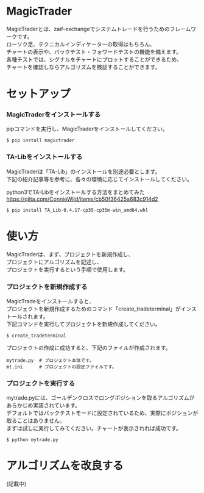 MagicTrader
=============

MagicTraderとは、zaif-exchangeでシステムトレードを行うためのフレームワークです。  
ローソク足、テクニカルインディケーターの取得はもちろん、  
チャートの表示や、バックテスト・フォワードテストの機能を備えます。  
各種テストでは、シグナルをチャートにプロットすることができるため、  
チャートを確認しならアルゴリズムを検証することができます。  

セットアップ
=============

### MagicTraderをインストールする

pipコマンドを実行し、MagicTraderをインストールしてください。  

```
$ pip install magictrader
```

### TA-Libをインストールする

MagicTraderは「TA-Lib」のインストールを別途必要とします。  
下記の紹介記事等を参考に、各々の環境に応じてインストールしてください。

python3でTA-Libをインストールする方法をまとめてみた  
https://qiita.com/ConnieWild/items/cb50f36425a683c914d2

```
$ pip install TA_Lib-0.4.17-cp35-cp35m-win_amd64.whl
```

使い方
=============

MagicTraderは、まず、プロジェクトを新規作成し、  
プロジェクトにアルゴリズムを記述し、  
プロジェクトを実行するという手順で使用します。  

### プロジェクトを新規作成する

MagicTradeをインストールすると、  
プロジェクトを新規作成するためのコマンド「create_tradeterminal」がインストールされます。  
下記コマンドを実行してプロジェクトを新規作成してください。  

```
$ create_tradeterminal
```

プロジェクトの作成に成功すると、下記のファイルが作成されます。

```
mytrade.py  # プロジェクト本体です。
mt.ini      # プロジェクトの設定ファイルです。
```

### プロジェクトを実行する

mytrade.pyには、ゴールデンクロスでロングポジションを取るアルゴリズムがあらかじめ実装されています。  
デフォルトではバックテストモードに設定されているため、実際にポジションが取ることはありません。  
まずは試しに実行してみてください。チャートが表示されれば成功です。

```
$ python mytrade.py
```

アルゴリズムを改良する
=============

(記載中)
